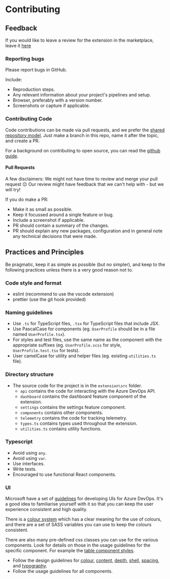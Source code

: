 # Contributing

## Feedback

If you would like to leave a review for the extension in the marketplace, leave it [here](https://marketplace.visualstudio.com/items?itemName=SixPivot.sixpivot-release-dashboard&ssr=false#review-details)

### Reporting bugs

Please report bugs in GitHub.  

Include:

- Reproduction steps.
- Any relevant information about your project's pipelines and setup.
- Browser, preferably with a version number.
- Screenshots or capture if applicable.

### Contributing Code

Code contributions can be made via pull requests, and we prefer the [shared repository model](https://docs.github.com/en/pull-requests/collaborating-with-pull-requests/getting-started/about-collaborative-development-models#shared-repository-model). Just make a branch in this repo, name it after the topic, and create a PR.

For a background on contributing to open source, you can read the [github guide](https://opensource.guide/how-to-contribute/).

#### Pull Requests

A few disclaimers: We might not have time to review and merge your pull request 😐 Our review might have feedback that we can't help with - but we will try!

If you do make a PR:

- Make it as small as possible.
- Keep it focussed around a single feature or bug.
- Include a screenshot if applicable.
- PR should contain a summary of the changes.
- PR should explain any new packages, configuration and in general note any technical decisions that were made.

## Practices and Principles

Be pragmatic, keep it as simple as possible (but no simpler), and keep to the following practices unless there is a very good reason not to.

### Code style and format

- eslint (recommend to use the vscode extension)
- prettier (use the git hook provided)

### Naming guidelines

- Use `.ts` for TypeScript files, `.tsx` for TypeScript files that include JSX.
- Use PascalCase for components (eg. `UserProfile` should be in a file named `UserProfile.tsx`).
- For styles and test files, use the same name as the component with the appropriate suffixes (eg. `UserProfile.scss` for style, `UserProfile.test.tsx` for tests).
- User camelCase for utility and helper files (eg. existing `utilities.ts` file).

### Directory structure

- The source code for the project is in the `extension\src` folder.
  - `api` contains the code for interacting with the Azure DevOps API.
  - `dashboard` contains the dashboard feature component of the extension.
  - `settings` contains the settings feature component.
  - `components` contains other components.
  - `telemetry` contains the code for tracking telemetry.
  - `types.ts` contains types used throughout the extension.
  - `utilities.ts` contains utility functions.

### Typescript

- Avoid using `any`.
- Avoid using `var`.
- Use interfaces.
- Write tests.
- Encouraged to use functional React components.

### UI

Microsoft have a set of [guidelines](https://developer.microsoft.com/en-gb/azure-devops/) for developing UIs for Azure DevOps. It's a good idea to familiarise yourself with it so that you can keep the user experience consistent and high quality.

There is a [colour system](https://developer.microsoft.com/en-gb/azure-devops/design-basics/color) which has a clear meaning for the use of colours, and there are a set of SASS variables you can use to keep the colours consistent.

There are also many pre-defined css classes you can use for the various components. Look for details on those in the usage guidelines for the specific component. For example the [table component styles](https://developer.microsoft.com/en-gb/azure-devops/components/table#styles).

- Follow the design guidelines for [colour](https://developer.microsoft.com/en-gb/azure-devops/design-basics/color), [content](https://developer.microsoft.com/en-gb/azure-devops/design-basics/content), [depth](https://developer.microsoft.com/en-gb/azure-devops/design-basics/depth), [shell](https://developer.microsoft.com/en-gb/azure-devops/design-basics/shell), [spacing](https://developer.microsoft.com/en-gb/azure-devops/design-basics/spacing), and [typography](https://developer.microsoft.com/en-gb/azure-devops/design-basics/typography).
- Follow the usage guidelines for all components.
